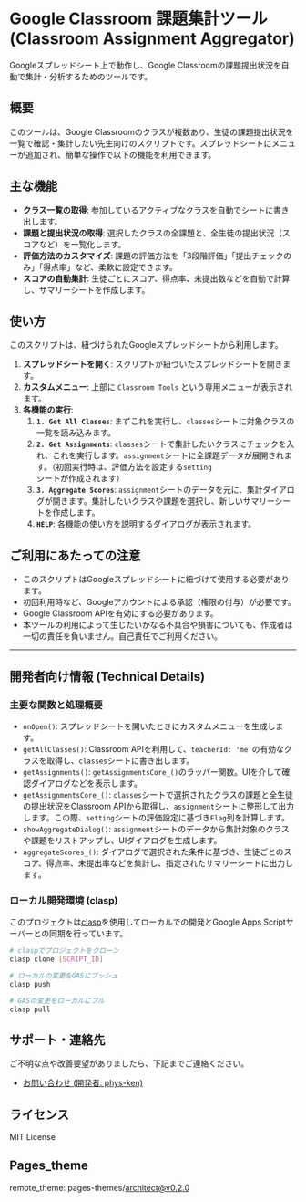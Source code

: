 # Google Classroom 課題集計ツール (Classroom Assignment Aggregator)

Googleスプレッドシート上で動作し、Google Classroomの課題提出状況を自動で集計・分析するためのツールです。

## 概要

このツールは、Google Classroomのクラスが複数あり、生徒の課題提出状況を一覧で確認・集計したい先生向けのスクリプトです。スプレッドシートにメニューが追加され、簡単な操作で以下の機能を利用できます。

## 主な機能

- **クラス一覧の取得**: 参加しているアクティブなクラスを自動でシートに書き出します。
- **課題と提出状況の取得**: 選択したクラスの全課題と、全生徒の提出状況（スコアなど）を一覧化します。
- **評価方法のカスタマイズ**: 課題の評価方法を「3段階評価」「提出チェックのみ」「得点率」など、柔軟に設定できます。
- **スコアの自動集計**: 生徒ごとにスコア、得点率、未提出数などを自動で計算し、サマリーシートを作成します。

## 使い方

このスクリプトは、紐づけられたGoogleスプレッドシートから利用します。

1.  **スプレッドシートを開く**: スクリプトが紐づいたスプレッドシートを開きます。
2.  **カスタムメニュー**: 上部に `Classroom Tools` という専用メニューが表示されます。
3.  **各機能の実行**:
    1.  **`1. Get All Classes`**: まずこれを実行し、`classes`シートに対象クラスの一覧を読み込みます。
    2.  **`2. Get Assignments`**: `classes`シートで集計したいクラスにチェックを入れ、これを実行します。`assignment`シートに全課題データが展開されます。（初回実行時は、評価方法を設定する`setting`シートが作成されます）
    3.  **`3. Aggregate Scores`**: `assignment`シートのデータを元に、集計ダイアログが開きます。集計したいクラスや課題を選択し、新しいサマリーシートを作成します。
    4.  **`HELP`**: 各機能の使い方を説明するダイアログが表示されます。

## ご利用にあたっての注意

- このスクリプトはGoogleスプレッドシートに紐づけて使用する必要があります。
- 初回利用時など、Googleアカウントによる承認（権限の付与）が必要です。
- Google Classroom APIを有効にする必要があります。
- 本ツールの利用によって生じたいかなる不具合や損害についても、作成者は一切の責任を負いません。自己責任でご利用ください。

---

## 開発者向け情報 (Technical Details)

### 主要な関数と処理概要

- `onOpen()`: スプレッドシートを開いたときにカスタムメニューを生成します。
- `getAllClasses()`: Classroom APIを利用して、`teacherId: 'me'`の有効なクラスを取得し、`classes`シートに書き出します。
- `getAssignments()`: `getAssignmentsCore_()`のラッパー関数。UIを介して確認ダイアログなどを表示します。
- `getAssignmentsCore_()`: `classes`シートで選択されたクラスの課題と全生徒の提出状況をClassroom APIから取得し、`assignment`シートに整形して出力します。この際、`setting`シートの評価設定に基づき`Flag`列を計算します。
- `showAggregateDialog()`: `assignment`シートのデータから集計対象のクラスや課題をリストアップし、UIダイアログを生成します。
- `aggregateScores_()`: ダイアログで選択された条件に基づき、生徒ごとのスコア、得点率、未提出率などを集計し、指定されたサマリーシートに出力します。

### ローカル開発環境 (clasp)

このプロジェクトは[clasp](https://github.com/google/clasp)を使用してローカルでの開発とGoogle Apps Scriptサーバーとの同期を行っています。

```bash
# claspでプロジェクトをクローン
clasp clone [SCRIPT_ID]

# ローカルの変更をGASにプッシュ
clasp push

# GASの変更をローカルにプル
clasp pull
```

## サポート・連絡先

ご不明な点や改善要望がありましたら、下記までご連絡ください。

- [お問い合わせ (開発者: phys-ken)](https://note.com/phys_ken)

## ライセンス

MIT License

## Pages_theme
remote_theme: pages-themes/architect@v0.2.0


